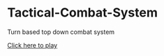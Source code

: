 # Tactical-Combat-System
Turn based top down combat system

[Click here to play](https://curtisgreen.github.io/Tactical-Combat-System/)
